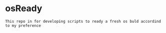 # osReady
` This repo in for developing scripts to ready a fresh os buld accordind to my preference `